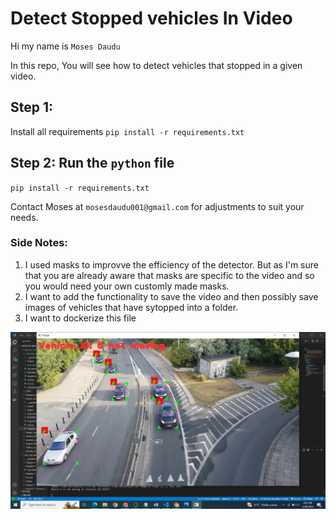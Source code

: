 # Detect Stopped vehicles In Video

Hi my name is `Moses Daudu`

In this repo, You will see how to detect vehicles that stopped in a given video.

## Step 1:
Install all requirements
`pip install -r requirements.txt`

## Step 2: Run the `python` file
`pip install -r requirements.txt`

Contact Moses at `mosesdaudu001@gmail.com` for adjustments to suit your needs.

### Side Notes:
1. I used masks to improvve the efficiency of the detector. But as I'm sure that you are already aware that masks are specific to the video and so you would need your own customly made masks.
2. I want to add the functionality to save the video and then possibly save images of vehicles that have sytopped into a folder.
3. I want to dockerize this file


![Header](print.png)